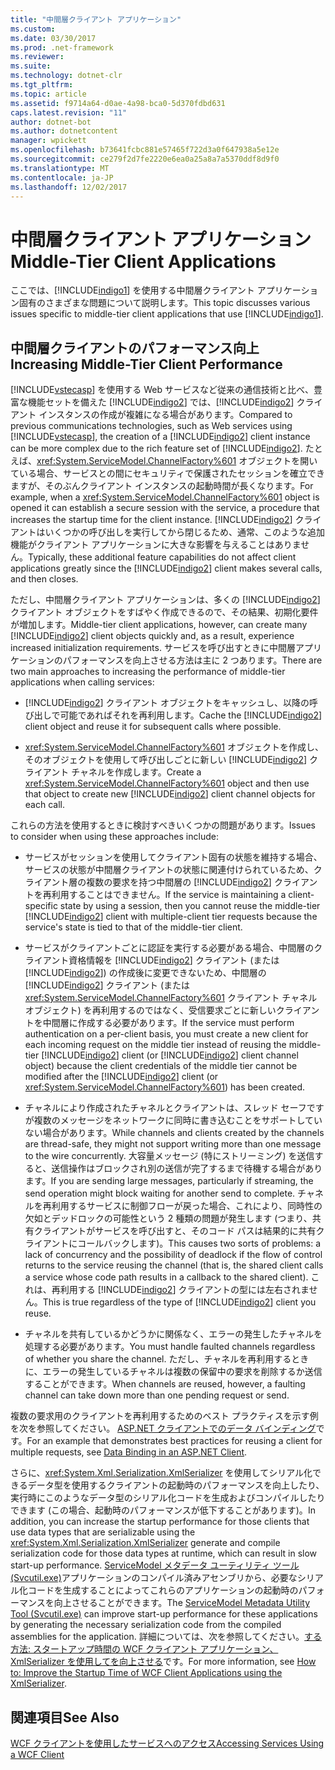 ```yaml
---
title: "中間層クライアント アプリケーション"
ms.custom: 
ms.date: 03/30/2017
ms.prod: .net-framework
ms.reviewer: 
ms.suite: 
ms.technology: dotnet-clr
ms.tgt_pltfrm: 
ms.topic: article
ms.assetid: f9714a64-d0ae-4a98-bca0-5d370fdbd631
caps.latest.revision: "11"
author: dotnet-bot
ms.author: dotnetcontent
manager: wpickett
ms.openlocfilehash: b73641fcbc881e57465f722d3a0f647938a5e12e
ms.sourcegitcommit: ce279f2d7fe2220e6ea0a25a8a7a5370ddf8d9f0
ms.translationtype: MT
ms.contentlocale: ja-JP
ms.lasthandoff: 12/02/2017
---
```

# <a name="middle-tier-client-applications"></a><span data-ttu-id="0f040-102">中間層クライアント アプリケーション</span><span class="sxs-lookup"><span data-stu-id="0f040-102">Middle-Tier Client Applications</span></span>
<span data-ttu-id="0f040-103">ここでは、[!INCLUDE[indigo1](../../../../includes/indigo1-md.md)] を使用する中間層クライアント アプリケーション固有のさまざまな問題について説明します。</span><span class="sxs-lookup"><span data-stu-id="0f040-103">This topic discusses various issues specific to middle-tier client applications that use [!INCLUDE[indigo1](../../../../includes/indigo1-md.md)].</span></span>  
  
## <a name="increasing-middle-tier-client-performance"></a><span data-ttu-id="0f040-104">中間層クライアントのパフォーマンス向上</span><span class="sxs-lookup"><span data-stu-id="0f040-104">Increasing Middle-Tier Client Performance</span></span>  
 <span data-ttu-id="0f040-105">[!INCLUDE[vstecasp](../../../../includes/vstecasp-md.md)] を使用する Web サービスなど従来の通信技術と比べ、豊富な機能セットを備えた [!INCLUDE[indigo2](../../../../includes/indigo2-md.md)] では、[!INCLUDE[indigo2](../../../../includes/indigo2-md.md)] クライアント インスタンスの作成が複雑になる場合があります。</span><span class="sxs-lookup"><span data-stu-id="0f040-105">Compared to previous communications technologies, such as Web services using [!INCLUDE[vstecasp](../../../../includes/vstecasp-md.md)], the creation of a [!INCLUDE[indigo2](../../../../includes/indigo2-md.md)] client instance can be more complex due to the rich feature set of [!INCLUDE[indigo2](../../../../includes/indigo2-md.md)].</span></span> <span data-ttu-id="0f040-106">たとえば、<xref:System.ServiceModel.ChannelFactory%601> オブジェクトを開いている場合、サービスとの間にセキュリティで保護されたセッションを確立できますが、そのぶんクライアント インスタンスの起動時間が長くなります。</span><span class="sxs-lookup"><span data-stu-id="0f040-106">For example, when a <xref:System.ServiceModel.ChannelFactory%601> object is opened it can establish a secure session with the service, a procedure that increases the startup time for the client instance.</span></span> <span data-ttu-id="0f040-107">[!INCLUDE[indigo2](../../../../includes/indigo2-md.md)] クライアントはいくつかの呼び出しを実行してから閉じるため、通常、このような追加機能がクライアント アプリケーションに大きな影響を与えることはありません。</span><span class="sxs-lookup"><span data-stu-id="0f040-107">Typically, these additional feature capabilities do not affect client applications greatly since the [!INCLUDE[indigo2](../../../../includes/indigo2-md.md)] client makes several calls, and then closes.</span></span>  
  
 <span data-ttu-id="0f040-108">ただし、中間層クライアント アプリケーションは、多くの [!INCLUDE[indigo2](../../../../includes/indigo2-md.md)] クライアント オブジェクトをすばやく作成できるので、その結果、初期化要件が増加します。</span><span class="sxs-lookup"><span data-stu-id="0f040-108">Middle-tier client applications, however, can create many [!INCLUDE[indigo2](../../../../includes/indigo2-md.md)] client objects quickly and, as a result, experience increased initialization requirements.</span></span> <span data-ttu-id="0f040-109">サービスを呼び出すときに中間層アプリケーションのパフォーマンスを向上させる方法は主に 2 つあります。</span><span class="sxs-lookup"><span data-stu-id="0f040-109">There are two main approaches to increasing the performance of middle-tier applications when calling services:</span></span>  
  
-   <span data-ttu-id="0f040-110">[!INCLUDE[indigo2](../../../../includes/indigo2-md.md)] クライアント オブジェクトをキャッシュし、以降の呼び出しで可能であればそれを再利用します。</span><span class="sxs-lookup"><span data-stu-id="0f040-110">Cache the [!INCLUDE[indigo2](../../../../includes/indigo2-md.md)] client object and reuse it for subsequent calls where possible.</span></span>  
  
-   <span data-ttu-id="0f040-111"><xref:System.ServiceModel.ChannelFactory%601> オブジェクトを作成し、そのオブジェクトを使用して呼び出しごとに新しい [!INCLUDE[indigo2](../../../../includes/indigo2-md.md)] クライアント チャネルを作成します。</span><span class="sxs-lookup"><span data-stu-id="0f040-111">Create a <xref:System.ServiceModel.ChannelFactory%601> object and then use that object to create new [!INCLUDE[indigo2](../../../../includes/indigo2-md.md)] client channel objects for each call.</span></span>  
  
 <span data-ttu-id="0f040-112">これらの方法を使用するときに検討すべきいくつかの問題があります。</span><span class="sxs-lookup"><span data-stu-id="0f040-112">Issues to consider when using these approaches include:</span></span>  
  
-   <span data-ttu-id="0f040-113">サービスがセッションを使用してクライアント固有の状態を維持する場合、サービスの状態が中間層クライアントの状態に関連付けられているため、クライアント層の複数の要求を持つ中間層の [!INCLUDE[indigo2](../../../../includes/indigo2-md.md)] クライアントを再利用することはできません。</span><span class="sxs-lookup"><span data-stu-id="0f040-113">If the service is maintaining a client-specific state by using a session, then you cannot reuse the middle-tier [!INCLUDE[indigo2](../../../../includes/indigo2-md.md)] client with multiple-client tier requests because the service's state is tied to that of the middle-tier client.</span></span>  
  
-   <span data-ttu-id="0f040-114">サービスがクライアントごとに認証を実行する必要がある場合、中間層のクライアント資格情報を [!INCLUDE[indigo2](../../../../includes/indigo2-md.md)] クライアント (または [!INCLUDE[indigo2](../../../../includes/indigo2-md.md)]) の作成後に変更できないため、中間層の [!INCLUDE[indigo2](../../../../includes/indigo2-md.md)] クライアント (または <xref:System.ServiceModel.ChannelFactory%601> クライアント チャネル オブジェクト) を再利用するのではなく、受信要求ごとに新しいクライアントを中間層に作成する必要があります。</span><span class="sxs-lookup"><span data-stu-id="0f040-114">If the service must perform authentication on a per-client basis, you must create a new client for each incoming request on the middle tier instead of reusing the middle-tier [!INCLUDE[indigo2](../../../../includes/indigo2-md.md)] client (or [!INCLUDE[indigo2](../../../../includes/indigo2-md.md)] client channel object) because the client credentials of the middle tier cannot be modified after the [!INCLUDE[indigo2](../../../../includes/indigo2-md.md)] client (or <xref:System.ServiceModel.ChannelFactory%601>) has been created.</span></span>  
  
-   <span data-ttu-id="0f040-115">チャネルにより作成されたチャネルとクライアントは、スレッド セーフですが複数のメッセージをネットワークに同時に書き込むことをサポートしていない場合があります。</span><span class="sxs-lookup"><span data-stu-id="0f040-115">While channels and clients created by the channels are thread-safe, they might not support writing more than one message to the wire concurrently.</span></span> <span data-ttu-id="0f040-116">大容量メッセージ (特にストリーミング) を送信すると、送信操作はブロックされ別の送信が完了するまで待機する場合があります。</span><span class="sxs-lookup"><span data-stu-id="0f040-116">If you are sending large messages, particularly if streaming, the send operation might block waiting for another send to complete.</span></span> <span data-ttu-id="0f040-117">チャネルを再利用するサービスに制御フローが戻った場合、これにより、同時性の欠如とデッドロックの可能性という 2 種類の問題が発生します (つまり、共有クライアントがサービスを呼び出すと、そのコード パスは結果的に共有クライアントにコールバックします)。</span><span class="sxs-lookup"><span data-stu-id="0f040-117">This causes two sorts of problems: a lack of concurrency and the possibility of deadlock if the flow of control returns to the service reusing the channel (that is, the shared client calls a service whose code path results in a callback to the shared client).</span></span> <span data-ttu-id="0f040-118">これは、再利用する [!INCLUDE[indigo2](../../../../includes/indigo2-md.md)] クライアントの型には左右されません。</span><span class="sxs-lookup"><span data-stu-id="0f040-118">This is true regardless of the type of [!INCLUDE[indigo2](../../../../includes/indigo2-md.md)] client you reuse.</span></span>  
  
-   <span data-ttu-id="0f040-119">チャネルを共有しているかどうかに関係なく、エラーの発生したチャネルを処理する必要があります。</span><span class="sxs-lookup"><span data-stu-id="0f040-119">You must handle faulted channels regardless of whether you share the channel.</span></span> <span data-ttu-id="0f040-120">ただし、チャネルを再利用するときに、エラーの発生しているチャネルは複数の保留中の要求を削除するか送信することができます。</span><span class="sxs-lookup"><span data-stu-id="0f040-120">When channels are reused, however, a faulting channel can take down more than one pending request or send.</span></span>  
  
 <span data-ttu-id="0f040-121">複数の要求用のクライアントを再利用するためのベスト プラクティスを示す例を次を参照してください。 [ASP.NET クライアントでのデータ バインディング](../../../../docs/framework/wcf/samples/data-binding-in-an-aspnet-client.md)です。</span><span class="sxs-lookup"><span data-stu-id="0f040-121">For an example that demonstrates best practices for reusing a client for multiple requests, see [Data Binding in an ASP.NET Client](../../../../docs/framework/wcf/samples/data-binding-in-an-aspnet-client.md).</span></span>  
  
 <span data-ttu-id="0f040-122">さらに、<xref:System.Xml.Serialization.XmlSerializer> を使用してシリアル化できるデータ型を使用するクライアントの起動時のパフォーマンスを向上したり、実行時にこのようなデータ型のシリアル化コードを生成およびコンパイルしたりできます (この場合、起動時のパフォーマンスが低下することがあります)。</span><span class="sxs-lookup"><span data-stu-id="0f040-122">In addition, you can increase the startup performance for those clients that use data types that are serializable using the <xref:System.Xml.Serialization.XmlSerializer> generate and compile serialization code for those data types at runtime, which can result in slow start-up performance.</span></span> <span data-ttu-id="0f040-123">[ServiceModel メタデータ ユーティリティ ツール (Svcutil.exe)](../../../../docs/framework/wcf/servicemodel-metadata-utility-tool-svcutil-exe.md)アプリケーションのコンパイル済みアセンブリから、必要なシリアル化コードを生成することによってこれらのアプリケーションの起動時のパフォーマンスを向上させることができます。</span><span class="sxs-lookup"><span data-stu-id="0f040-123">The [ServiceModel Metadata Utility Tool (Svcutil.exe)](../../../../docs/framework/wcf/servicemodel-metadata-utility-tool-svcutil-exe.md) can improve start-up performance for these applications by generating the necessary serialization code from the compiled assemblies for the application.</span></span> <span data-ttu-id="0f040-124">詳細については、次を参照してください。[する方法: スタートアップ時間の WCF クライアント アプリケーション、XmlSerializer を使用してを向上させる](../../../../docs/framework/wcf/feature-details/startup-time-of-wcf-client-applications-using-the-xmlserializer.md)です。</span><span class="sxs-lookup"><span data-stu-id="0f040-124">For more information, see [How to: Improve the Startup Time of WCF Client Applications using the XmlSerializer](../../../../docs/framework/wcf/feature-details/startup-time-of-wcf-client-applications-using-the-xmlserializer.md).</span></span>  
  
## <a name="see-also"></a><span data-ttu-id="0f040-125">関連項目</span><span class="sxs-lookup"><span data-stu-id="0f040-125">See Also</span></span>  
 [<span data-ttu-id="0f040-126">WCF クライアントを使用したサービスへのアクセス</span><span class="sxs-lookup"><span data-stu-id="0f040-126">Accessing Services Using a WCF Client</span></span>](../../../../docs/framework/wcf/feature-details/accessing-services-using-a-client.md)
